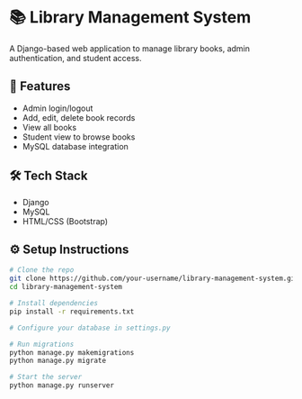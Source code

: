 # 📚 Library Management System

A Django-based web application to manage library books, admin authentication, and student access.

## 🚀 Features
- Admin login/logout
- Add, edit, delete book records
- View all books
- Student view to browse books
- MySQL database integration

## 🛠 Tech Stack
- Django
- MySQL
- HTML/CSS (Bootstrap)

## ⚙️ Setup Instructions

```bash
# Clone the repo
git clone https://github.com/your-username/library-management-system.git
cd library-management-system

# Install dependencies
pip install -r requirements.txt

# Configure your database in settings.py

# Run migrations
python manage.py makemigrations
python manage.py migrate

# Start the server
python manage.py runserver
